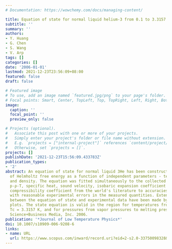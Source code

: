 ```yaml
---
# Documentation: https://wowchemy.com/docs/managing-content/

title: Equation of state for normal liquid helium-3 from 0.1 to 3.3157 K
subtitle: ''
summary: ''
authors:
- Y. Huang
- G. Chen
- S. Wang
- V. Arp
tags: []
categories: []
date: '2006-01-01'
lastmod: 2021-12-23T23:56:09+08:00
featured: false
draft: false

# Featured image
# To use, add an image named `featured.jpg/png` to your page's folder.
# Focal points: Smart, Center, TopLeft, Top, TopRight, Left, Right, BottomLeft, Bottom, BottomRight.
image:
  caption: ''
  focal_point: ''
  preview_only: false

# Projects (optional).
#   Associate this post with one or more of your projects.
#   Simply enter your project's folder or file name without extension.
#   E.g. `projects = ["internal-project"]` references `content/project/deep-learning/index.md`.
#   Otherwise, set `projects = []`.
projects: []
publishDate: '2021-12-23T15:56:09.433783Z'
publication_types:
- '2'
abstract: An equation of state for normal liquid 3He has been constructed in the form
  of Helmholtz free energy as a function of independent parameters - temperature,
  and density. The equation was fitted simultaneously to the collected experimental
  p-ρ-T, specific heat, sound velocity, isobaric expansion coefficient and isothermal
  compressibility coefficient from the world's literature to accuracies comparable
  with reasonable experimental errors in the measured quantities. Extensive comparisons
  between the equation of state and experimental data have been made by a set of deviation
  plots. The state equation is valid in the region for temperatures from 0.1 K to
  Tc = 3.3157 K, and for pressures from vapor pressures to melting pressures. © Springer
  Science+Business Media, Inc. 2006.
publication: '*Journal of Low Temperature Physics*'
doi: 10.1007/s10909-006-9208-6
links:
- name: URL
  url: https://www.scopus.com/inward/record.uri?eid=2-s2.0-33750098328&doi=10.1007%2fs10909-006-9208-6&partnerID=40&md5=be23c61d417b12ae9dc6a97daf62abfd
---
```

